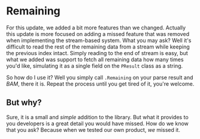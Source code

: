 # Remaining

For this update, we added a bit more features than we changed. Actually this update is more focused on adding a missed feature that was removed when implementing the stream-based system. What you may ask? Well it's difficult to read the rest of the remaining data from a stream while keeping the previous index intact. Simply reading to the end of stream is easy, but what we added was support to fetch all remaining data how many times you'd like, simulating it as a single field on the `PResult` class as a string.

So how do I use it?
Well you simply call `.Remaining` on your parse result and *BAM*, there it is. Repeat the process until you get tired of it, you're welcome.

## But why?

Sure, it is a small and *simple* addition to the library. But what it provides to you developers is a great detail you would have missed. How do we know that you ask? Because when we tested our own product, *we* missed it.

